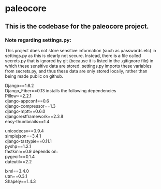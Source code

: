 paleocore
=========

## This is the codebase for the paleocore project.

### Note regarding settings.py:

This project does not store sensitive information (such as passwords etc) in settings.py as this is clearly not secure.  Instead, there is a file called secrets.py that is ignored by git (because it is listed in the .gitignore file) in which these sensitive data are stored.  settings.py imports these variables from secrets.py, and thus these data are only stored locally, rather than being made public on github. 

Django==1.6.2  
Django_Fiber==0.13 installs the following dependencies  
    Pillow==2.2.1  
    django-appconf==0.6  
    django-compressor==1.3  
    django-mptt==0.6.0  
    djangorestframework==2.3.8  
    easy-thumbnails==1.4  
   
unicodecsv==0.9.4  
simplejson==3.4.1  
django-tastypie==0.11.1  
pyshp==1.2.1  
fastkml==0.9  depends on:  
    pygeoif==0.1.4  
    dateutil==2.2  
      
lxml==3.4.0  
utm==0.3.1  
Shapely==1.4.3  
